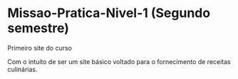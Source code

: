 ﻿# Missao-Pratica-Nivel-1 (Segundo semestre)

Primeiro site do curso 

Com o intuíto de ser um site básico voltado para o fornecimento de receitas culinárias.
